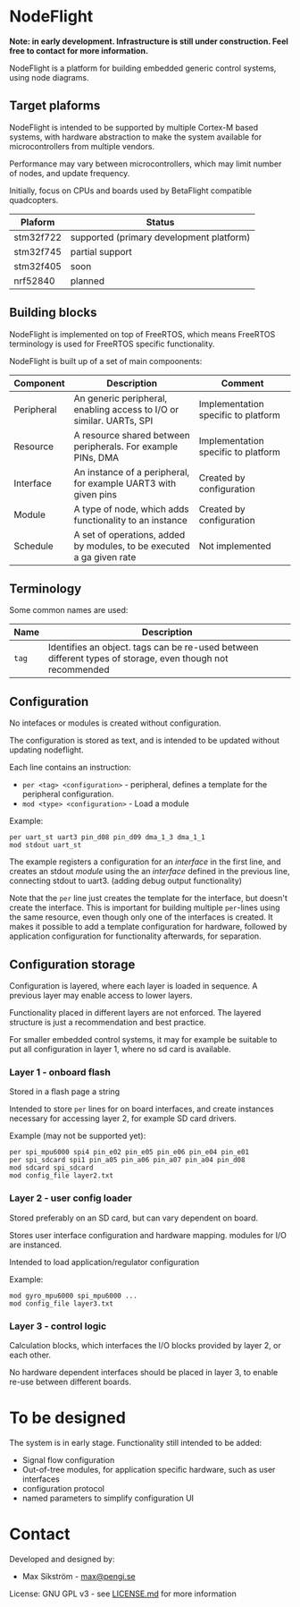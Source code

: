 # NodeFlight

**Note: in early development. Infrastructure is still under construction. Feel free to contact for more information.**

NodeFlight is a platform for building embedded generic control systems, using node diagrams.

## Target plaforms

NodeFlight is intended to be supported by multiple Cortex-M based systems, with hardware abstraction to make the system available for microcontrollers from multiple vendors.

Performance may vary between microcontrollers, which may limit number of nodes, and update frequency.

Initially, focus on CPUs and boards used by BetaFlight compatible quadcopters.

| Plaform   | Status                                   |
| --------- | ---------------------------------------- |
| stm32f722 | supported (primary development platform) |
| stm32f745 | partial support                          |
| stm32f405 | soon                                     |
| nrf52840  | planned                                  |

## Building blocks

NodeFlight is implemented on top of FreeRTOS, which means FreeRTOS terminology is used for FreeRTOS specific functionality.

NodeFlight is built up of a set of main compoonents:

| Component  | Description                                                           | Comment                             |
| ---------- | --------------------------------------------------------------------- | ----------------------------------- |
| Peripheral | An generic peripheral, enabling access to I/O or similar. UARTs, SPI  | Implementation specific to platform |
| Resource   | A resource shared between peripherals. For example PINs, DMA          | Implementation specific to platform |
| Interface  | An instance of a peripheral, for example UART3 with given pins        | Created by configuration            |
| Module     | A type of node, which adds functionality to an instance               | Created by configuration            |
| Schedule   | A set of operations, added by modules, to be executed a ga given rate | Not implemented                     |

## Terminology

Some common names are used:

| Name  | Description                                                                                               |
| ----- | --------------------------------------------------------------------------------------------------------- |
| `tag` | Identifies an object. tags can be re-used between different types of storage, even though not recommended |

## Configuration

No intefaces or modules is created without configuration.

The configuration is stored as text, and is intended to be updated without updating nodeflight.

Each line contains an instruction:
- `per <tag> <configuration>` - peripheral, defines a template for the peripheral configuration.
- `mod <type> <configuration>` - Load a module

Example:

```
per uart_st uart3 pin_d08 pin_d09 dma_1_3 dma_1_1
mod stdout uart_st
```

The example registers a configuration for an _interface_ in the first line, and creates an stdout _module_ using the an _interface_ defined in the previous line, connecting stdout to uart3. (adding debug output functionality)

Note that the `per` line just creates the template for the interface, but doesn't create the interface. This is important for building multiple `per`-lines using the same resource, even though only one of the interfaces is created. It makes it possible to add a template configuration for hardware, followed by application configuration for functionality afterwards, for separation.

## Configuration storage

Configuration is layered, where each layer is loaded in sequence. A previous layer may enable access to lower layers.

Functionality placed in different layers are not enforced. The layered structure is just a recommendation and best practice.

For smaller embedded control systems, it may for example be suitable to put all configuration in layer 1, where no sd card is available.

### Layer 1 - onboard flash

Stored in a flash page a string

Intended to store `per` lines for on board interfaces, and create instances necessary for accessing layer 2, for example SD card drivers.

Example (may not be supported yet):
```
per spi_mpu6000 spi4 pin_e02 pin_e05 pin_e06 pin_e04 pin_e01
per spi_sdcard spi1 pin_a05 pin_a06 pin_a07 pin_a04 pin_d08
mod sdcard spi_sdcard
mod config_file layer2.txt
```

### Layer 2 - user config loader

Stored preferably on an SD card, but can vary dependent on board.

Stores user interface configuration and hardware mapping. modules for I/O are instanced.

Intended to load application/regulator configuration

Example:
```
mod gyro_mpu6000 spi_mpu6000 ...
mod config_file layer3.txt
```

### Layer 3 - control logic

Calculation blocks, which interfaces the I/O blocks provided by layer 2, or each other.

No hardware dependent interfaces should be placed in layer 3, to enable re-use between different boards.

# To be designed

The system is in early stage. Functionality still intended to be added:

- Signal flow configuration
- Out-of-tree modules, for application specific hardware, such as user interfaces
- configuration protocol
- named parameters to simplify configuration UI

# Contact

Developed and designed by:
- Max Sikström - max@pengi.se

License: GNU GPL v3 - see [LICENSE.md](LICENSE.md) for more information
